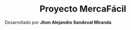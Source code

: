 <p>
    <h1 align="center">
        Proyecto MercaFácil
    </h1>
</p>

Desarrollado por <b> Jhon Alejandro Sandoval Miranda </b>